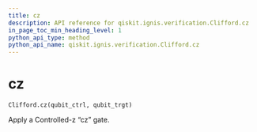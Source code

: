 ```yaml
---
title: cz
description: API reference for qiskit.ignis.verification.Clifford.cz
in_page_toc_min_heading_level: 1
python_api_type: method
python_api_name: qiskit.ignis.verification.Clifford.cz
---
```


# cz

<span id="qiskit.ignis.verification.Clifford.cz" />

`Clifford.cz(qubit_ctrl, qubit_trgt)`

Apply a Controlled-z “cz” gate.

